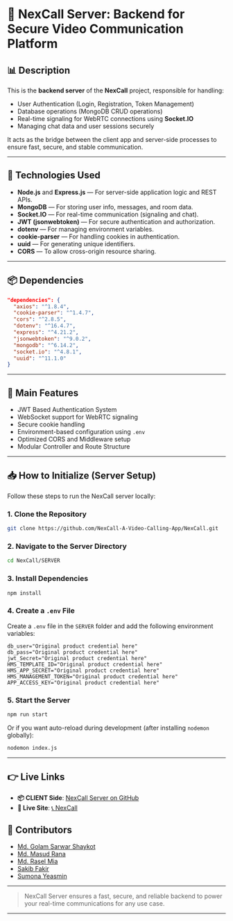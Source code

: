 # 🚀 NexCall Server: Backend for Secure Video Communication Platform

## 📊 Description
This is the **backend server** of the **NexCall** project, responsible for handling:
- User Authentication (Login, Registration, Token Management)
- Database operations (MongoDB CRUD operations)
- Real-time signaling for WebRTC connections using **Socket.IO**
- Managing chat data and user sessions securely

It acts as the bridge between the client app and server-side processes to ensure fast, secure, and stable communication.

---

## 🔧 Technologies Used
- **Node.js** and **Express.js** — For server-side application logic and REST APIs.
- **MongoDB** — For storing user info, messages, and room data.
- **Socket.IO** — For real-time communication (signaling and chat).
- **JWT (jsonwebtoken)** — For secure authentication and authorization.
- **dotenv** — For managing environment variables.
- **cookie-parser** — For handling cookies in authentication.
- **uuid** — For generating unique identifiers.
- **CORS** — To allow cross-origin resource sharing.

---

## 📦 Dependencies
```json
"dependencies": {
  "axios": "^1.8.4",
  "cookie-parser": "^1.4.7",
  "cors": "^2.8.5",
  "dotenv": "^16.4.7",
  "express": "^4.21.2",
  "jsonwebtoken": "^9.0.2",
  "mongodb": "^6.14.2",
  "socket.io": "^4.8.1",
  "uuid": "^11.1.0"
}
```

---

## 🔗 Main Features
- JWT Based Authentication System
- WebSocket support for WebRTC signaling
- Secure cookie handling
- Environment-based configuration using `.env`
- Optimized CORS and Middleware setup
- Modular Controller and Route Structure

---

## 📥 How to Initialize (Server Setup)

Follow these steps to run the NexCall server locally:

### 1. Clone the Repository
```bash
git clone https://github.com/NexCall-A-Video-Calling-App/NexCall.git
```

### 2. Navigate to the Server Directory
```bash
cd NexCall/SERVER
```

### 3. Install Dependencies
```bash
npm install
```

### 4. Create a `.env` File
Create a `.env` file in the `SERVER` folder and add the following environment variables:
```env
db_user="Original product credential here"
db_pass="Original product credential here"
jwt_Secret="Original product credential here" 
HMS_TEMPLATE_ID="Original product credential here"
HMS_APP_SECRET="Original product credential here"
HMS_MANAGEMENT_TOKEN="Original product credential here" 
APP_ACCESS_KEY="Original product credential here"
```
 

### 5. Start the Server
```bash
npm run start
```

Or if you want auto-reload during development (after installing `nodemon` globally):
```bash
nodemon index.js
```

---

## 👉 Live Links 
- **📦 CLIENT Side**: [NexCall Server on GitHub](https://github.com/NexCall-A-Video-Calling-App/NexCall/tree/main/CLIENT)
- **🚀 Live Site**: [📞 NexCall](https://nexcall-1425e.web.app/)


## 👥 Contributors
- [Md. Golam Sarwar Shaykot](https://github.com/gs-shaykot)
- [Md. Masud Rana](https://github.com/masud2005)
- [Md. Rasel Mia](https://github.com/raselworshop)
- [Sakib Fakir](https://github.com/SakibFakir69)
- [Sumona Yeasmin](https://github.com/SumonaYeasmin)

---

> NexCall Server ensures a fast, secure, and reliable backend to power your real-time communications for any use case.

---

